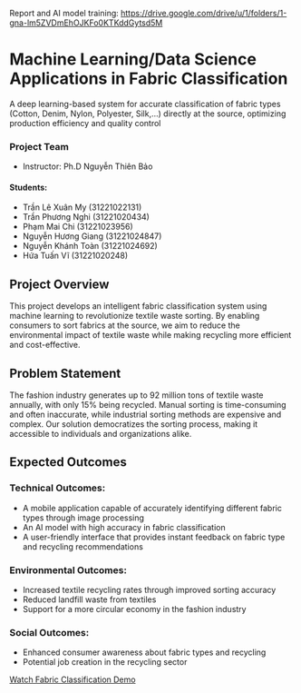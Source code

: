 Report and AI model training: https://drive.google.com/drive/u/1/folders/1-gna-lm5ZVDmEhOJKFo0KTKddGytsd5M

# Machine Learning/Data Science Applications in Fabric Classification
A deep learning-based system for accurate classification of fabric types (Cotton, Denim, Nylon, Polyester, Silk,...) directly at the source, optimizing production efficiency and quality control

### Project Team
- Instructor: Ph.D Nguyễn Thiên Bảo
#### Students:
- Trần Lê Xuân My (31221022131)
- Trần Phương Nghi (31221020434)
- Phạm Mai Chi (31221023956)
- Nguyễn Hương Giang (31221024847)
- Nguyễn Khánh Toàn (31221024692)
- Hứa Tuấn Vĩ (31221020248)

## Project Overview

This project develops an intelligent fabric classification system using machine learning to revolutionize textile waste sorting. By enabling consumers to sort fabrics at the source, we aim to reduce the environmental impact of textile waste while making recycling more efficient and cost-effective.

## Problem Statement

The fashion industry generates up to 92 million tons of textile waste annually, with only 15% being recycled. Manual sorting is time-consuming and often inaccurate, while industrial sorting methods are expensive and complex. Our solution democratizes the sorting process, making it accessible to individuals and organizations alike.

## Expected Outcomes

### Technical Outcomes:

* A mobile application capable of accurately identifying different fabric types through image processing
* An AI model with high accuracy in fabric classification
* A user-friendly interface that provides instant feedback on fabric type and recycling recommendations

### Environmental Outcomes:

* Increased textile recycling rates through improved sorting accuracy
* Reduced landfill waste from textiles
* Support for a more circular economy in the fashion industry

### Social Outcomes:

* Enhanced consumer awareness about fabric types and recycling
* Potential job creation in the recycling sector

[Watch Fabric Classification Demo](https://drive.google.com/file/d/1v_i4bN2Pt82ss6eVZQ_p2xwkoDSBYxHU/view?usp=sharing)





